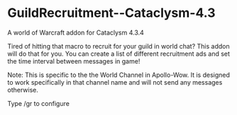 # GuildRecruitment--Cataclysm-4.3
 A world of Warcraft addon for Cataclysm 4.3.4

Tired of hitting that macro to recruit for your guild in world chat? This addon will do that for you. You can create a list of different recruitment ads and set the time interval between messages in game!

Note: This is specific to the the World Channel in Apollo-Wow. It is designed to work specifically in that channel name and will not send any messages otherwise.

Type /gr to configure
